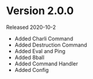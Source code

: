 # Version 2.0.0
Released 2020-10-2

* Added Charli Command
* Added Destruction Command
* Added Eval and Ping
* Added 8ball
* Added Command Handler
* Added Config